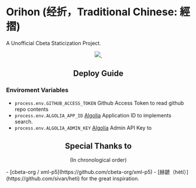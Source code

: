 # Orihon (经折，Traditional Chinese: 經摺)

A Unofficial Cbeta Staticization Project.

<p align="center">
  <a aria-label="Vercel logo" href="https://vercel.com">
    <img src="https://badgen.net/badge/icon/Made%20by%20Vercel?icon=zeit&label&color=black&labelColor=black">
  </a>
  <a aria-label="License" href="https://github.com/RaoHai/orihon/blob/main/LICENSE">
    <img alt="" src="https://badgen.net/github/license/RaoHai/orihon">
  </a>
</p>

<h2 align="center">Deploy Guide</h2>

### Enviroment Variables
* `process.env.GITHUB_ACCESS_TOKEN` Github Access Token to read github repo contents
* `process.env.ALGOLIA_APP_ID` [Algolia](https://www.algolia.com/) Application ID to implements search.
* `process.env.ALGOLIA_ADMIN_KEY` [Algolia](https://www.algolia.com/) Admin API Key to 

<h2 align="center">Special Thanks to</h2>
<p align="center">(In chronological order)</p>
- [cbeta-org / xml-p5](https://github.com/cbeta-org/xml-p5)
- [赫蹏（hètí）](https://github.com/sivan/heti) for the great inspiration.
